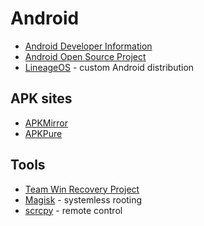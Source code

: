 # Android

* [Android Developer Information](https://developer.android.com)
* [Android Open Source Project](https://source.android.com)
* [LineageOS](https://lineageos.org) - custom Android distribution

## APK sites

* [APKMirror](https://www.apkmirror.com)
* [APKPure](https://apkpure.com)

## Tools

* [Team Win Recovery Project](https://twrp.me)
* [Magisk](https://github.com/topjohnwu/Magisk) - systemless rooting
* [scrcpy](https://github.com/Genymobile/scrcpy) - remote control
